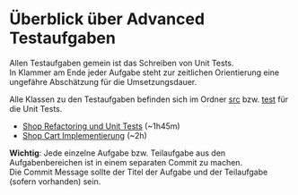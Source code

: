# Überblick über Advanced Testaufgaben

Allen Testaufgaben gemein ist das Schreiben von Unit Tests.\
In Klammer am Ende jeder Aufgabe steht zur zeitlichen Orientierung eine ungefähre Abschätzung für die Umsetzungsdauer.

Alle Klassen zu den Testaufgaben befinden sich im Ordner [src](src) bzw. [test](test) für die Unit Tests.

- [Shop Refactoring und Unit Tests](shop.md) (~1h45m)
- [Shop Cart Implementierung](shop-cart.md) (~2h)

**Wichtig**: Jede einzelne Aufgabe bzw. Teilaufgabe aus den Aufgabenbereichen ist in einem separaten Commit zu machen. \
Die Commit Message sollte der Titel der Aufgabe und der Teilaufgabe (sofern vorhanden) sein.